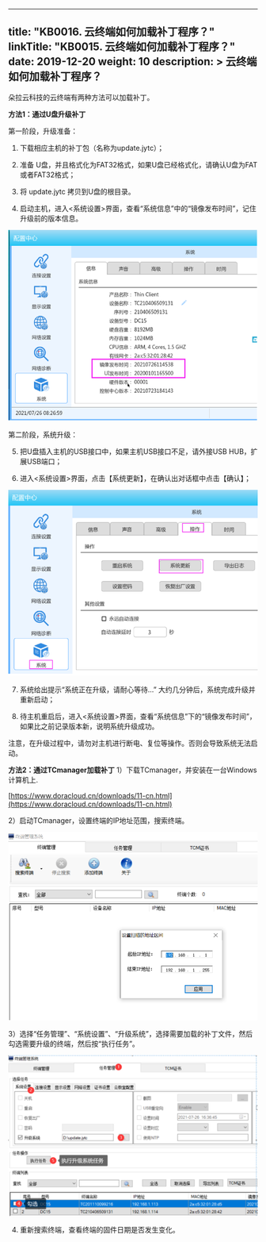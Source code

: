 
---
title: "KB0016. 云终端如何加载补丁程序？"
linkTitle: "KB0015. 云终端如何加载补丁程序？"
date: 2019-12-20
weight: 10
description: >
   云终端如何加载补丁程序？
---


朵拉云科技的云终端有两种方法可以加载补丁。

 **方法1：通过U盘升级补丁** 

第一阶段，升级准备：

1) 下载相应主机的补丁包（名称为update.jytc）；

2) 准备 U盘，并且格式化为FAT32格式，如果U盘已经格式化，请确认U盘为FAT或者FAT32格式；

3) 将 update.jytc 拷贝到U盘的根目录。

4) 启动主机，进入<系统设置>界面，查看“系统信息”中的“镜像发布时间”，记住升级前的版本信息。

![](./images/patch01.png)


第二阶段，系统升级：

5) 把U盘插入主机的USB接口中，如果主机USB接口不足，请外接USB HUB，扩展USB端口；

6) 进入<系统设置>界面，点击【系统更新】，在确认出对话框中点击【确认】；

![](./images/patch02.png)

7) 系统给出提示“系统正在升级，请耐心等待...” 大约几分钟后，系统完成升级并重新启动；

8) 待主机重启后，进入<系统设置>界面，查看“系统信息”下的“镜像发布时间”，如果比之前记录版本新，说明系统升级成功。

 注意，在升级过程中，请勿对主机进行断电、复位等操作。否则会导致系统无法启动。




 **方法2：通过TCmanager加载补丁** 
1）下载TCmanager，并安装在一台Windows 计算机上. 

[https://www.doracloud.cn/downloads/11-cn.html](https://www.doracloud.cn/downloads/11-cn.html)

2）启动TCmanager，设置终端的IP地址范围，搜索终端。

![](./images/patch03.png)

3）选择“任务管理”、“系统设置”、“升级系统”，选择需要加载的补丁文件，然后勾选需要升级的终端，然后按“执行任务”。

![](./images/patch04.png)

4) 重新搜索终端，查看终端的固件日期是否发生变化。


